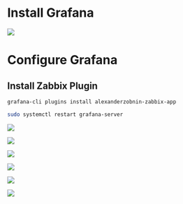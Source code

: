 # Install Grafana

![](https://github.com/JonmarCorpuz/SecondBrain/blob/main/Assets/Whitespace.png)

# Configure Grafana

## Install Zabbix Plugin

```Bash
grafana-cli plugins install alexanderzobnin-zabbix-app

sudo systemctl restart grafana-server
```

![](https://github.com/JonmarCorpuz/Procedures/blob/main/Grafana/Assets/Zabbix%20plugin%20pt1.jpg)

![](https://github.com/JonmarCorpuz/Procedures/blob/main/Grafana/Assets/Zabbix%20plugin%20pt2.jpg)

![](https://github.com/JonmarCorpuz/Procedures/blob/main/Grafana/Assets/Zabbix%20plugin%20pt3.jpg)

![](https://github.com/JonmarCorpuz/Procedures/blob/main/Grafana/Assets/Zabbix%20plugin%20pt4.jpg)

![](https://github.com/JonmarCorpuz/Procedures/blob/main/Grafana/Assets/Zabbix%20plugin%20pt5.jpg)

![](https://github.com/JonmarCorpuz/Procedures/blob/main/Grafana/Assets/Zabbix%20plugin%20pt6.jpg)
